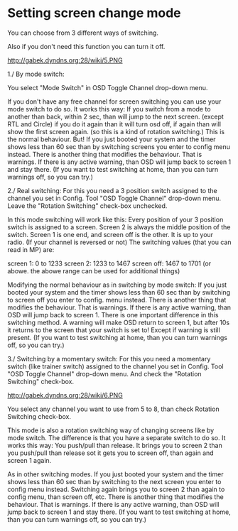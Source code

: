 # Setting screen change mode #

You can choose from 3 different ways of switching.

Also if you don't need this function you can turn it off.

http://gabek.dyndns.org:28/wiki/5.PNG

1./ By mode switch:

You select "Mode Switch" in OSD Toggle Channel drop-down menu.

If you don't have any free channel for screen switching you can use your mode switch to do so.
It works this way: If you switch from a mode to another than back, within 2 sec, than will jump to the next screen. (except RTL and Circle) if you do it again than it will turn osd off, if again than will show the first screen again. (so this is a kind of rotation switching.) This is the normal behaviour. But!
If you just booted your system and the timer shows less than 60 sec than by switching screens you enter to config menu instead.
There is another thing that modifies the behaviour. That is warnings. If there is any active warning, than OSD will jump back to screen 1 and stay there. (If you want to test switching at home, than you can turn warnings off, so you can try.)


2./
Real switching:
For this you need a 3 position switch assigned to the channel you set in Config. Tool "OSD Toggle Channel" drop-down menu. Leave the "Rotation Switching" check-box unchecked.

In this mode switching will work like this:
Every position of your 3 position switch is assigned to a screen. Screen 2 is always the middle position of the switch. Screen 1 is one end, and screen off is the other. It is up to your radio. (If your channel is reversed or not)
The switching values (that you can read in MP) are:

screen 1: 0 to 1233
screen 2: 1233 to 1467
screen off: 1467 to 1701 (or abowe. the abowe range can be used for additional things)


Modifying the normal behaviour as in switching by mode switch:
If you just booted your system and the timer shows less than 60 sec than by switching to screen off you enter to config. menu instead.
There is another thing that modifies the behaviour. That is warnings. If there is any active warning, than OSD will jump back to screen 1. There is one important difference in this switching method. A warning will make OSD return to screen 1, but after 10s it returns to the screen that your switch is set to! Except if warning is still present. (If you want to test switching at home, than you can turn warnings off, so you can try.)


3./
Switching by a momentary switch:
For this you need a momentary switch (like trainer switch) assigned to the channel you set in Config. Tool "OSD Toggle Channel" drop-down menu. And check the "Rotation Switching" check-box.

http://gabek.dyndns.org:28/wiki/6.PNG

You select any channel you want to use from 5 to 8, than check Rotation Switching check-box.

This mode is also a rotation switching way of changing screens like by mode switch.
The difference is that you have a separate switch to do so.
It works this way:
You push/pull than release. It brings you to screen 2 than you push/pull than release sot it gets you to screen off, than again and screen 1 again.

As in other switching modes.
If you just booted your system and the timer shows less than 60 sec than by switching to the next screen you enter to config menu instead. Switching again brings you to screen 2 than again to config menu, than screen off, etc.
There is another thing that modifies the behaviour. That is warnings. If there is any active warning, than OSD will jump back to screen 1 and stay there. (If you want to test switching at home, than you can turn warnings off, so you can try.)